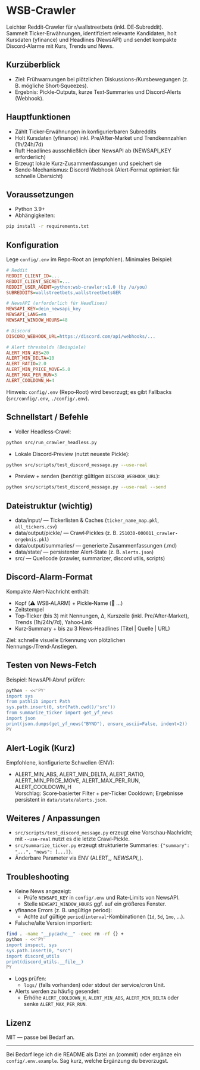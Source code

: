 # WSB-Crawler

Leichter Reddit‑Crawler für r/wallstreetbets (inkl. DE‑Subreddit).  
Sammelt Ticker‑Erwähnungen, identifiziert relevante Kandidaten, holt Kursdaten (yfinance) und Headlines (NewsAPI) und sendet kompakte Discord‑Alarme mit Kurs, Trends und News.

## Kurzüberblick
- Ziel: Frühwarnungen bei plötzlichen Diskussions‑/Kursbewegungen (z. B. mögliche Short‑Squeezes).
- Ergebnis: Pickle‑Outputs, kurze Text‑Summaries und Discord‑Alerts (Webhook).

## Hauptfunktionen
- Zählt Ticker‑Erwähnungen in konfigurierbaren Subreddits
- Holt Kursdaten (yfinance) inkl. Pre/After‑Market und Trendkennzahlen (1h/24h/7d)
- Ruft Headlines ausschließlich über NewsAPI ab (NEWSAPI_KEY erforderlich)
- Erzeugt lokale Kurz‑Zusammenfassungen und speichert sie
- Sende‑Mechanismus: Discord Webhook (Alert‑Format optimiert für schnelle Übersicht)

## Voraussetzungen
- Python 3.9+
- Abhängigkeiten:
```bash
pip install -r requirements.txt
```

## Konfiguration
Lege `config/.env` im Repo‑Root an (empfohlen). Minimales Beispiel:
```ini
# Reddit
REDDIT_CLIENT_ID=...
REDDIT_CLIENT_SECRET=...
REDDIT_USER_AGENT=python:wsb-crawler:v1.0 (by /u/you)
SUBREDDITS=wallstreetbets,wallstreetbetsGER

# NewsAPI (erforderlich für Headlines)
NEWSAPI_KEY=dein_newsapi_key
NEWSAPI_LANG=en
NEWSAPI_WINDOW_HOURS=48

# Discord
DISCORD_WEBHOOK_URL=https://discord.com/api/webhooks/...

# Alert thresholds (Beispiele)
ALERT_MIN_ABS=20
ALERT_MIN_DELTA=10
ALERT_RATIO=2.0
ALERT_MIN_PRICE_MOVE=5.0
ALERT_MAX_PER_RUN=3
ALERT_COOLDOWN_H=4
```
Hinweis: `config/.env` (Repo‑Root) wird bevorzugt; es gibt Fallbacks (`src/config/.env`, `./config/.env`).

## Schnellstart / Befehle
- Voller Headless‑Crawl:
```bash
python src/run_crawler_headless.py
```
- Lokale Discord‑Preview (nutzt neueste Pickle):
```bash
python src/scripts/test_discord_message.py --use-real
```
- Preview + senden (benötigt gültigen `DISCORD_WEBHOOK_URL`):
```bash
python src/scripts/test_discord_message.py --use-real --send
```

## Dateistruktur (wichtig)
- data/input/ — Tickerlisten & Caches (`ticker_name_map.pkl`, `all_tickers.csv`)
- data/output/pickle/ — Crawl‑Pickles (z. B. `251030-000011_crawler-ergebnis.pkl`)
- data/output/summaries/ — generierte Zusammenfassungen (.md)
- data/state/ — persistenter Alert‑State (z. B. `alerts.json`)
- src/ — Quellcode (crawler, summarizer, discord utils, scripts)

## Discord‑Alarm‑Format
Kompakte Alert‑Nachricht enthält:
- Kopf (⚠️ WSB‑ALARM) + Pickle‑Name (💾 ...)
- Zeitstempel
- Top‑Ticker (bis 3) mit Nennungen, Δ, Kurszeile (inkl. Pre/After‑Market), Trends (1h/24h/7d), Yahoo‑Link
- Kurz‑Summary + bis zu 3 News‑Headlines (Titel | Quelle | URL)

Ziel: schnelle visuelle Erkennung von plötzlichen Nennungs‑/Trend‑Anstiegen.

## Testen von News‑Fetch
Beispiel: NewsAPI‑Abruf prüfen:
```bash
python - <<'PY'
import sys
from pathlib import Path
sys.path.insert(0, str(Path.cwd()/'src'))
from summarize_ticker import get_yf_news
import json
print(json.dumps(get_yf_news("BYND"), ensure_ascii=False, indent=2))
PY
```

## Alert‑Logik (Kurz)
Empfohlene, konfigurierte Schwellen (ENV):
- ALERT_MIN_ABS, ALERT_MIN_DELTA, ALERT_RATIO, ALERT_MIN_PRICE_MOVE, ALERT_MAX_PER_RUN, ALERT_COOLDOWN_H  
Vorschlag: Score‑basierter Filter + per‑Ticker Cooldown; Ergebnisse persistent in `data/state/alerts.json`.

## Weiteres / Anpassungen
- `src/scripts/test_discord_message.py` erzeugt eine Vorschau‑Nachricht; mit `--use-real` nutzt es die letzte Crawl‑Pickle.
- `src/summarize_ticker.py` erzeugt strukturierte Summaries: `{"summary": "...", "news": [...]}`.
- Änderbare Parameter via ENV (ALERT_*, NEWSAPI_*).

## Troubleshooting
- Keine News angezeigt:
  - Prüfe `NEWSAPI_KEY` in `config/.env` und Rate‑Limits von NewsAPI.
  - Stelle `NEWSAPI_WINDOW_HOURS` ggf. auf ein größeres Fenster.
- yfinance Errors (z. B. ungültige period):
  - Achte auf gültige `period`/`interval`-Kombinationen (`1d`, `5d`, `1mo`, ...).
- Falsche/alte Version importiert:
```bash
find . -name "__pycache__" -exec rm -rf {} +
python - <<'PY'
import inspect, sys
sys.path.insert(0, "src")
import discord_utils
print(discord_utils.__file__)
PY
```
- Logs prüfen:
  - `logs/` (falls vorhanden) oder stdout der service/cron Unit.
- Alerts werden zu häufig gesendet:
  - Erhöhe `ALERT_COOLDOWN_H`, `ALERT_MIN_ABS`, `ALERT_MIN_DELTA` oder senke `ALERT_MAX_PER_RUN`.

## Lizenz
MIT — passe bei Bedarf an.

---
Bei Bedarf lege ich die README als Datei an (commit) oder ergänze ein `config/.env.example`. Sag kurz, welche Ergänzung du bevorzugst.